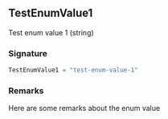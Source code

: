 ## TestEnumValue1

Test enum value 1 (string)

<h3 id="testenumvalue1-signature">Signature</h3>

```typescript
TestEnumValue1 = "test-enum-value-1"
```

<h3 id="testenumvalue1-remarks">Remarks</h3>

Here are some remarks about the enum value

